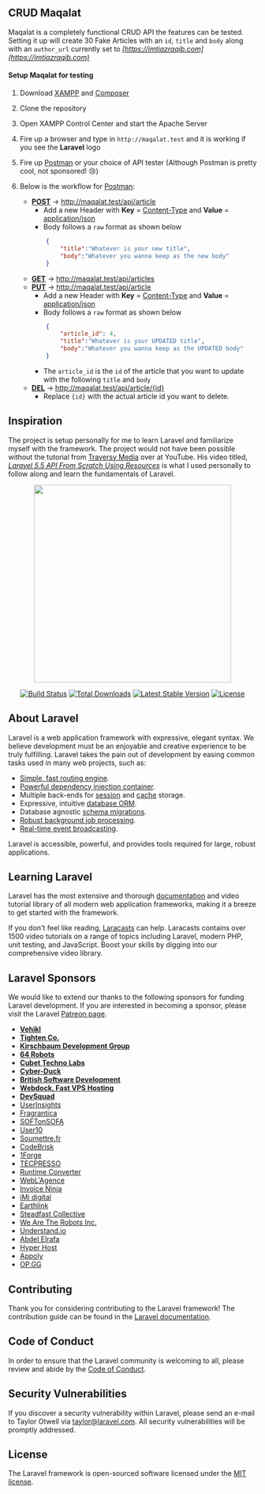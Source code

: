 ## CRUD Maqalat
Maqalat is a completely functional CRUD API the features can be tested. Setting it up will create 30 Fake Articles with an `id`, `title` and `body` along with an `author_url` currently set to *[https://imtiazraqib.com](https://imtiazraqib.com)*

#### Setup Maqalat for testing
1. Download [XAMPP](https://www.apachefriends.org/index.html) and [Composer](https://getcomposer.org/)
2. Clone the repository
3. Open XAMPP Control Center and start the Apache Server
4. Fire up a browser and type in `http://maqalat.test` and it is working if you see the **Laravel** logo
5. Fire up [Postman](https://www.getpostman.com/downloads/) or your choice of API tester (Although Postman is pretty cool, not sponsored! 😢)

6. Below is the workflow for [Postman](https://www.getpostman.com/downloads/):
    - **[POST]()**  -> http://maqalat.test/api/article
        - Add a new Header with **Key** = [Content-Type]() and **Value** = [application/json]()
        - Body follows a `raw` format as shown below
        ```json
            {
                "title":"Whatever is your new title",
                "body":"Whatever you wanna keep as the new body"
            }
        ```
    - **[GET]()**   -> http://maqalat.test/api/articles
    - **[PUT]()**   -> http://maqalat.test/api/article
        - Add a new Header with **Key** = [Content-Type]() and **Value** = [application/json]()
        - Body follows a `raw` format as shown below
        ```json
            {
                "article_id": 4,
                "title":"Whatever is your UPDATED title",
                "body":"Whatever you wanna keep as the UPDATED body"
            }
        ```
        - The `article_id` is the `id` of the article that you want to update with the following `title` and `body`
    - **[DEL]()**   -> http://maqalat.test/api/article/{id}
        - Replace `{id}` with the actual article id you want to delete.

## Inspiration
The project is setup personally for me to learn Laravel and familiarize myself with the framework. The project would not have been possible without the tutorial from [Traversy Media](https://www.youtube.com/channel/UC29ju8bIPH5as8OGnQzwJyA) over at YouTube. His video titled, *[Laravel 5.5 API From Scratch Using Resources](https://www.youtube.com/watch?v=4pc6cgisbKE)* is what I used personally to follow along and learn the fundamentals of Laravel.

<p align="center"><img src="https://res.cloudinary.com/dtfbvvkyp/image/upload/v1566331377/laravel-logolockup-cmyk-red.svg" width="400"></p>

<p align="center">
<a href="https://travis-ci.org/laravel/framework"><img src="https://travis-ci.org/laravel/framework.svg" alt="Build Status"></a>
<a href="https://packagist.org/packages/laravel/framework"><img src="https://poser.pugx.org/laravel/framework/d/total.svg" alt="Total Downloads"></a>
<a href="https://packagist.org/packages/laravel/framework"><img src="https://poser.pugx.org/laravel/framework/v/stable.svg" alt="Latest Stable Version"></a>
<a href="https://packagist.org/packages/laravel/framework"><img src="https://poser.pugx.org/laravel/framework/license.svg" alt="License"></a>
</p>

## About Laravel

Laravel is a web application framework with expressive, elegant syntax. We believe development must be an enjoyable and creative experience to be truly fulfilling. Laravel takes the pain out of development by easing common tasks used in many web projects, such as:

- [Simple, fast routing engine](https://laravel.com/docs/routing).
- [Powerful dependency injection container](https://laravel.com/docs/container).
- Multiple back-ends for [session](https://laravel.com/docs/session) and [cache](https://laravel.com/docs/cache) storage.
- Expressive, intuitive [database ORM](https://laravel.com/docs/eloquent).
- Database agnostic [schema migrations](https://laravel.com/docs/migrations).
- [Robust background job processing](https://laravel.com/docs/queues).
- [Real-time event broadcasting](https://laravel.com/docs/broadcasting).

Laravel is accessible, powerful, and provides tools required for large, robust applications.

## Learning Laravel

Laravel has the most extensive and thorough [documentation](https://laravel.com/docs) and video tutorial library of all modern web application frameworks, making it a breeze to get started with the framework.

If you don't feel like reading, [Laracasts](https://laracasts.com) can help. Laracasts contains over 1500 video tutorials on a range of topics including Laravel, modern PHP, unit testing, and JavaScript. Boost your skills by digging into our comprehensive video library.

## Laravel Sponsors

We would like to extend our thanks to the following sponsors for funding Laravel development. If you are interested in becoming a sponsor, please visit the Laravel [Patreon page](https://patreon.com/taylorotwell).

- **[Vehikl](https://vehikl.com/)**
- **[Tighten Co.](https://tighten.co)**
- **[Kirschbaum Development Group](https://kirschbaumdevelopment.com)**
- **[64 Robots](https://64robots.com)**
- **[Cubet Techno Labs](https://cubettech.com)**
- **[Cyber-Duck](https://cyber-duck.co.uk)**
- **[British Software Development](https://www.britishsoftware.co)**
- **[Webdock, Fast VPS Hosting](https://www.webdock.io/en)**
- **[DevSquad](https://devsquad.com)**
- [UserInsights](https://userinsights.com)
- [Fragrantica](https://www.fragrantica.com)
- [SOFTonSOFA](https://softonsofa.com/)
- [User10](https://user10.com)
- [Soumettre.fr](https://soumettre.fr/)
- [CodeBrisk](https://codebrisk.com)
- [1Forge](https://1forge.com)
- [TECPRESSO](https://tecpresso.co.jp/)
- [Runtime Converter](http://runtimeconverter.com/)
- [WebL'Agence](https://weblagence.com/)
- [Invoice Ninja](https://www.invoiceninja.com)
- [iMi digital](https://www.imi-digital.de/)
- [Earthlink](https://www.earthlink.ro/)
- [Steadfast Collective](https://steadfastcollective.com/)
- [We Are The Robots Inc.](https://watr.mx/)
- [Understand.io](https://www.understand.io/)
- [Abdel Elrafa](https://abdelelrafa.com)
- [Hyper Host](https://hyper.host)
- [Appoly](https://www.appoly.co.uk)
- [OP.GG](https://op.gg)

## Contributing

Thank you for considering contributing to the Laravel framework! The contribution guide can be found in the [Laravel documentation](https://laravel.com/docs/contributions).

## Code of Conduct

In order to ensure that the Laravel community is welcoming to all, please review and abide by the [Code of Conduct](https://laravel.com/docs/contributions#code-of-conduct).

## Security Vulnerabilities

If you discover a security vulnerability within Laravel, please send an e-mail to Taylor Otwell via [taylor@laravel.com](mailto:taylor@laravel.com). All security vulnerabilities will be promptly addressed.

## License

The Laravel framework is open-sourced software licensed under the [MIT license](https://opensource.org/licenses/MIT).
